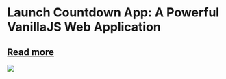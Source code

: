 # Launch Countdown App: A Powerful VanillaJS Web Application
## <a href="https://appscweb.com/launch-countdown-app-vanillajs-timer/">Read more</a>
<img src="https://appscweb.com/wp-content/uploads/2024/09/A-Countdown-App-Web-Application.jpg">
